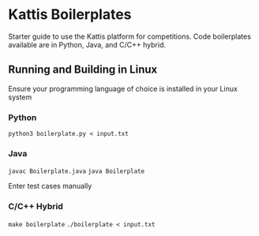 # Kattis Boilerplates
Starter guide to use the Kattis platform for competitions. Code boilerplates available are in Python, Java, and C/C++ hybrid.

## Running and Building in Linux
Ensure your programming language of choice is installed in your Linux system

### Python
`python3 boilerplate.py < input.txt`

### Java
`javac Boilerplate.java` 
`java Boilerplate` 

Enter test cases manually

### C/C++ Hybrid
`make boilerplate` 
`./boilerplate < input.txt`